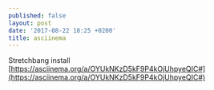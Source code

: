 ```yaml
---
published: false
layout: post
date: '2017-08-22 18:25 +0200'
title: asciinema
---
```

Stretchbang install  
[https://asciinema.org/a/OYUkNKzD5kF9P4kOjUhpyeQIC#](https://asciinema.org/a/OYUkNKzD5kF9P4kOjUhpyeQIC#)

